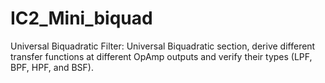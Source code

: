 # IC2_Mini_biquad
Universal Biquadratic Filter: Universal Biquadratic section, derive different transfer functions at different OpAmp outputs and verify their types (LPF, BPF, HPF, and BSF).
